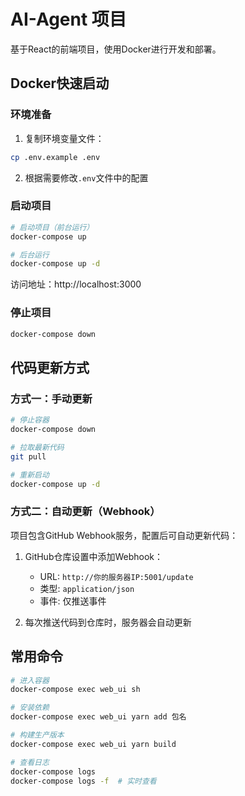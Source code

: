 # AI-Agent 项目

基于React的前端项目，使用Docker进行开发和部署。

## Docker快速启动

### 环境准备

1. 复制环境变量文件：
```bash
cp .env.example .env
```

2. 根据需要修改`.env`文件中的配置

### 启动项目

```bash
# 启动项目（前台运行）
docker-compose up

# 后台运行
docker-compose up -d
```

访问地址：http://localhost:3000

### 停止项目

```bash
docker-compose down
```

## 代码更新方式

### 方式一：手动更新

```bash
# 停止容器
docker-compose down

# 拉取最新代码
git pull

# 重新启动
docker-compose up -d
```

### 方式二：自动更新（Webhook）

项目包含GitHub Webhook服务，配置后可自动更新代码：

1. GitHub仓库设置中添加Webhook：
   - URL: `http://你的服务器IP:5001/update`
   - 类型: `application/json`
   - 事件: 仅推送事件

2. 每次推送代码到仓库时，服务器会自动更新

## 常用命令

```bash
# 进入容器
docker-compose exec web_ui sh

# 安装依赖
docker-compose exec web_ui yarn add 包名

# 构建生产版本
docker-compose exec web_ui yarn build

# 查看日志
docker-compose logs
docker-compose logs -f  # 实时查看
```
